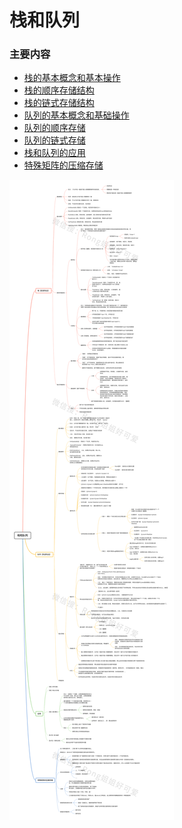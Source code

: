 <!--
 * @Description: 数据结构-栈和队列
 * @Version: Beta1.0
 * @Author: 【B站&公众号】Rong姐姐好可爱
 * @Date: 2021-03-22 08:02:29
 * @LastEditors: 【B站&公众号】Rong姐姐好可爱
 * @LastEditTime: 2021-03-22 08:02:43
-->


# 栈和队列

### 主要内容

- [栈的基本概念和基本操作](1.栈的基本概念和基本操作.md)
- [栈的顺序存储结构](2.栈的顺序存储结构.md)
- [栈的链式存储结构](3.栈的链式存储结构.md)
- [队列的基本概念和基础操作](4.队列的基本概念和基础操作.md)
- [队列的顺序存储](5.队列的顺序存储结构.md)
- [队列的链式存储](6.队列的链式存储结构.md)
- [栈和队列的应用](7.栈和队列的应用.md)
- [特殊矩阵的压缩存储](8.特殊矩阵的压缩存储.md)

![](./栈和队列_水印.png)